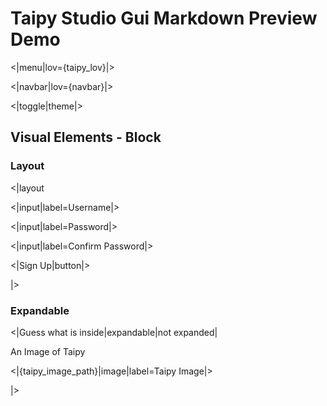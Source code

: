 # Taipy Studio Gui Markdown Preview Demo

<|menu|lov={taipy_lov}|>

<|navbar|lov={navbar}|>

<|toggle|theme|>

## Visual Elements - Block

### Layout

<|layout

<|input|label=Username|>

<|input|label=Password|>

<|input|label=Confirm Password|>

<|Sign Up|button|>

|>

### Expandable

<|Guess what is inside|expandable|not expanded|

An Image of Taipy

<|{taipy_image_path}|image|label=Taipy Image|>

|>